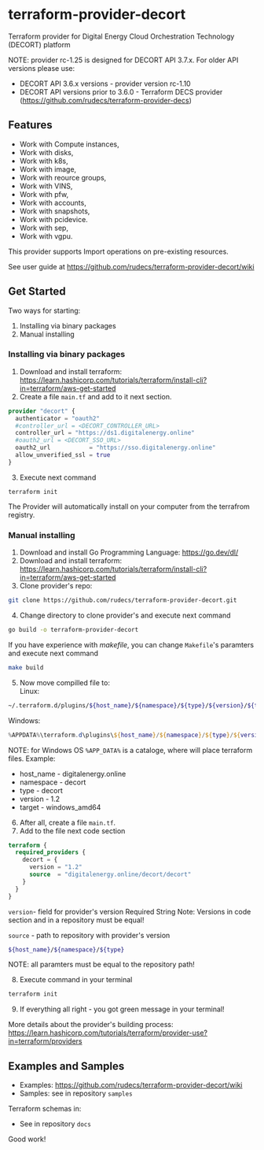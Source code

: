 # terraform-provider-decort
Terraform provider for Digital Energy Cloud Orchestration Technology (DECORT) platform

NOTE: provider rc-1.25 is designed for DECORT API 3.7.x. For older API versions please use:
- DECORT API 3.6.x versions - provider version rc-1.10
- DECORT API versions prior to 3.6.0 - Terraform DECS provider (https://github.com/rudecs/terraform-provider-decs)

## Features
- Work with Compute instances, 
- Work with disks, 
- Work with k8s,
- Work with image,
- Work with reource groups,
- Work with VINS,
- Work with pfw,
- Work with accounts,
- Work with snapshots,
- Work with pcidevice.
- Work with sep,
- Work with vgpu.

This provider supports Import operations on pre-existing resources.

See user guide at https://github.com/rudecs/terraform-provider-decort/wiki


## Get Started
Two ways for starting:  
1. Installing via binary packages
2. Manual installing

### Installing via binary packages
1. Download and install terraform: https://learn.hashicorp.com/tutorials/terraform/install-cli?in=terraform/aws-get-started
2. Create a file `main.tf` and add to it next section.
```terraform
provider "decort" {
  authenticator = "oauth2"
  #controller_url = <DECORT_CONTROLLER_URL>
  controller_url = "https://ds1.digitalenergy.online"
  #oauth2_url = <DECORT_SSO_URL>
  oauth2_url           = "https://sso.digitalenergy.online"
  allow_unverified_ssl = true
}
```
3. Execute next command
```
terraform init
```
The Provider will automatically install on your computer from the terrafrom registry.

### Manual installing
1. Download and install Go Programming Language: https://go.dev/dl/
2. Download and install terraform: https://learn.hashicorp.com/tutorials/terraform/install-cli?in=terraform/aws-get-started
3. Clone provider's repo:
```bash
git clone https://github.com/rudecs/terraform-provider-decort.git
```
4. Change directory to clone provider's and execute next command
```bash
go build -o terraform-provider-decort
```
If you have experience with _makefile_, you can change `Makefile`'s paramters and execute next command
```bash
make build
```
5. Now move compilled file to:  
Linux:
```bash
~/.terraform.d/plugins/${host_name}/${namespace}/${type}/${version}/${target}
```
Windows:
```powershell
%APPDATA%\terraform.d\plugins\${host_name}/${namespace}/${type}/${version}/${target}
```
NOTE: for Windows OS `%APP_DATA%` is a cataloge, where will place terraform files.
Example:
- host_name - digitalenergy.online
- namespace - decort 
- type - decort
- version - 1.2
- target - windows_amd64
6. After all, create a file `main.tf`.
7. Add to the file next code section
```terraform
terraform {
  required_providers {
    decort = {
      version = "1.2"
      source  = "digitalenergy.online/decort/decort"
    }
  }
}
```
`version`- field for provider's version
Required
String
Note: Versions in code section and in a repository must be equal!

`source` - path to repository with provider's version
```bash
${host_name}/${namespace}/${type}
```
NOTE: all paramters must be equal to the repository path!

8. Execute command in your terminal 
```bash
terraform init
```

9. If everything all right - you got green message in your terminal!

More details about the provider's building process: https://learn.hashicorp.com/tutorials/terraform/provider-use?in=terraform/providers

## Examples and Samples
- Examples: https://github.com/rudecs/terraform-provider-decort/wiki
- Samples: see in repository `samples`  

Terraform schemas in:
- See in repository `docs`  

Good work!
